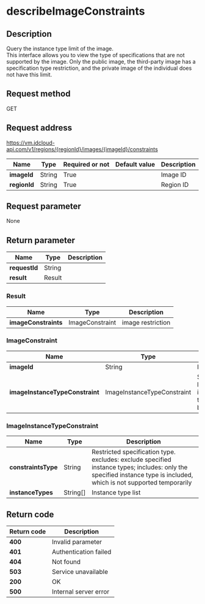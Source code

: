 # describeImageConstraints


## Description
Query the instance type limit of the image. <br>
This interface allows you to view the type of specifications that are not supported by the image. Only the public image,  the third-party image has a specification type restriction,  and the private image of the individual does not have this limit.


## Request method
GET

## Request address
https://vm.jdcloud-api.com/v1/regions/{regionId}/images/{imageId}/constraints

|Name|Type|Required or not|Default value|Description|
|---|---|---|---|---|
|**imageId**|String|True||Image ID|
|**regionId**|String|True||Region ID|

## Request parameter
None


## Return parameter
|Name|Type|Description|
|---|---|---|
|**requestId**|String||
|**result**|Result||


### Result
|Name|Type|Description|
|---|---|---|
|**imageConstraints**|ImageConstraint|image restriction|
### ImageConstraint
|Name|Type|Description|
|---|---|---|
|**imageId**|String|Image ID|
|**imageInstanceTypeConstraint**|ImageInstanceTypeConstraint|Specification limit for instance type created by image|
### ImageInstanceTypeConstraint
|Name|Type|Description|
|---|---|---|
|**constraintsType**|String|Restricted specification type. excludes: exclude specified instance types; includes: only the specified instance type is included,  which is not supported temporarily|
|**instanceTypes**|String[]|Instance type list|

## Return code
|Return code|Description|
|---|---|
|**400**|Invalid parameter|
|**401**|Authentication failed|
|**404**|Not found  |
|**503**|Service unavailable|
|**200**|OK|
|**500**|Internal server error|
